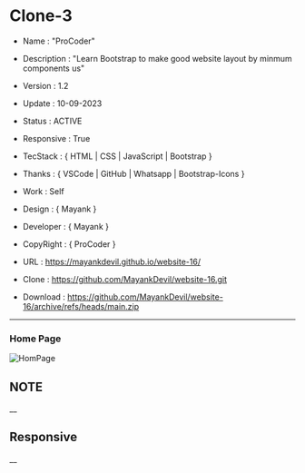 # Clone-3

- Name : "ProCoder"

- Description : "Learn Bootstrap to make good website layout by minmum components us"

- Version : 1.2

- Update : 10-09-2023

- Status : ACTIVE

- Responsive : True

- TecStack : { HTML | CSS | JavaScript | Bootstrap }

- Thanks : { VSCode | GitHub | Whatsapp | Bootstrap-Icons }

- Work : Self

- Design : { Mayank }

- Developer : { Mayank }

- CopyRight : { ProCoder }

- URL : https://mayankdevil.github.io/website-16/

- Clone : https://github.com/MayankDevil/website-16.git

- Download : https://github.com/MayankDevil/website-16/archive/refs/heads/main.zip

---

### Home Page

![HomPage](./data/procoderHome.png "HomePage")

## NOTE

__

## Responsive

__
